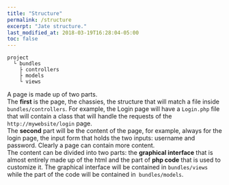 ```yaml
---
title: "Structure"
permalink: /structure
excerpt: "Jate structure."
last_modified_at: 2018-03-19T16:28:04-05:00
toc: false
---
```


```
project
  └ bundles
    ├ controllers
    ├ models
    └ views
```
A page is made up of two parts.<br>
The __first__ is the page, the chassies, the structure that will match a file inside `bundles/controllers`. For example, the Login page will have a `Login.php` file that will contain a class that will handle the requests of the `http://mywebsite/login` page.<br>
The __second__ part will be the content of the page, for example, always for the login page, the input form that holds the two inputs: username and password. Clearly a page can contain more content.<br>
The content can be divided into two parts: the __graphical interface__ that is almost entirely made up of the html and the part of __php code__ that is used to customize it. The graphical interface will be contained in `bundles/views` while the part of the code will be contained in` bundles/models`.
